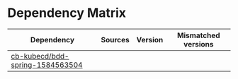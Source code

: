 # Dependency Matrix

Dependency | Sources | Version | Mismatched versions
---------- | ------- | ------- | -------------------
[cb-kubecd/bdd-spring-1584563504](https://github.com/cb-kubecd/bdd-spring-1584563504.git) |  | []() | 
